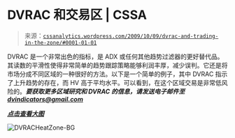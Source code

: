<!--yml

类别: 未分类

日期: 2024-05-12 18:45:51

-->

# DVRAC 和交易区 | CSSA

> 来源：[`cssanalytics.wordpress.com/2009/10/09/dvrac-and-trading-in-the-zone/#0001-01-01`](https://cssanalytics.wordpress.com/2009/10/09/dvrac-and-trading-in-the-zone/#0001-01-01)

DVRAC 是一个非常出色的指标，是 ADX 或任何其他趋势过滤器的更好替代品。其读数的平滑性使得非常简单的趋势跟踪策略能够利润丰厚，减少误判。它还是将市场分成不同区域的一种很好的方法。以下是一个简单的例子，其中 DVRAC 指示了上升趋势的存在，而 HV 高于平均水平。可以看到，在这个区域交易是非常低风险的。***要获取更多区域研究和 DVRAC 的信息，请发送电子邮件至*** ***dvindicators@gmail.com***

***[点击查看大图](https://cssanalytics.files.wordpress.com/2009/10/dvracheatzone-bg.jpg)***

![DVRACHeatZone-BG](https://cssanalytics.files.wordpress.com/2009/10/dvracheatzone-bg.jpg)
